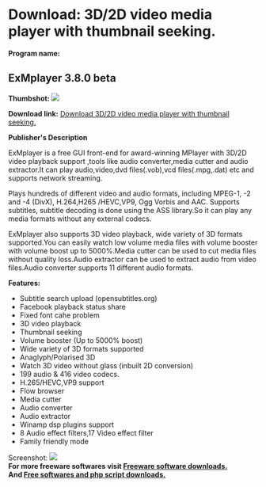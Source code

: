 # Download: 3D/2D video media player with thumbnail seeking.

**Program name:**

## ExMplayer 3.8.0 beta

  
**Thumbshot:** ![](http://www.freewarefiles.com/screenshot/exmplayer3_md.jpg)   
  
**Download link:** [Download 3D/2D video media player with thumbnail seeking.](http://freesoftwares.boysofts.com/ExMplayer_program_84537.html)  
  


**Publisher's Description**  
  


ExMplayer is a free GUI front-end for award-winning MPlayer with 3D/2D video playback support ,tools like audio converter,media cutter and audio extractor.It can play audio,video,dvd files(.vob),vcd files(.mpg,.dat) etc and supports network streaming. 

Plays hundreds of different video and audio formats, including MPEG-1, -2 and -4 (DivX), H.264,H265 /HEVC,VP9, Ogg Vorbis and AAC. Supports subtitles, subtitle decoding is done using the ASS library.So it can play any media formats without any external codecs.

ExMplayer also supports 3D video playback, wide variety of 3D formats supported.You can easily watch low volume media files with volume booster with volume boost up to 5000%.Media cutter can be used to cut media files without quality loss.Audio extractor can be used to extract audio from video files.Audio converter supports 11 different audio formats.

**Features:**

  * Subtitle search upload (opensubtitles.org)
  * Facebook playback status share
  * Fixed font cahe problem
  * 3D video playback
  * Thumbnail seeking
  * Volume booster (Up to 5000% boost)
  * Wide variety of 3D formats supported
  * Anaglyph/Polarised 3D
  * Watch 3D video without glass (inbuilt 2D conversion)
  * 199 audio & 416 video codecs.
  * H.265/HEVC,VP9 support
  * Flow browser
  * Media cutter
  * Audio converter
  * Audio extractor
  * Winamp dsp plugins support
  * 8 Audio effect filters,17 Video effect filter
  * Family friendly mode

  
  
Screenshot: ![](http://www.freewarefiles.com/screenshot/exmplayer3.jpg)   
**For more freeware softwares visit [Freeware software downloads.](http://freesoftwares.boysofts.com/)**   
**And [Free softwares and php script downloads.](http://www.boysofts.com/)**
